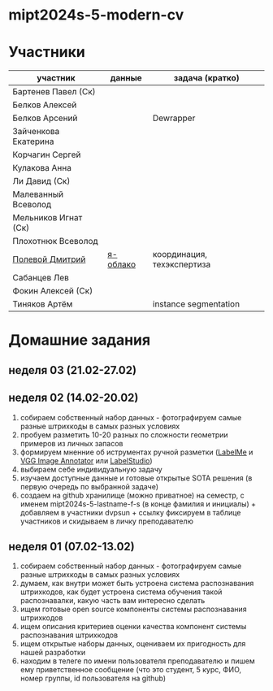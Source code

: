 # mipt2024s-5-modern-cv

# Участники

| участник              | данные | задача (кратко)                           |
| --------------------- | -------| ----------------------------------------- |
|Бартенев Павел (Ск)    |        |                                           |
|Белков Алексей| |
|Белков Арсений| | Dewrapper |
|Зайченкова Екатерина   |        |                                           |
|Корчагин Сергей        |        |                                           |
|Кулакова Анна| |
|Ли Давид (Ск)          |        |                                           |
|Малеванный Всеволод| |
|Мельников Игнат (Ск)   | | 
|Плохотнюк Всеволод     | |
|[Полевой Дмитрий](https://github.com/dvpsun/mipt2024s-5-modern-cv.git)|[я-облако](https://disk.yandex.ru/d/eOlAMqBw1xbWeg)        | координация, техэкспертиза                |
|Сабанцев Лев            | |
|Фокин Алексей (Ск)| |
|Тиняков Артём| | instance segmentation |

# Домашние задания

## неделя 03 (21.02-27.02)

## неделя 02 (14.02-20.02)
1. собираем собственный набор данных - фотографируем самые разные штрихкоды в самых разных условиях
2. пробуем разметить 10-20 разных по сложности геометрии примеров из личных запасов
3. формируем мненние об иструментах ручной разметки ([LabelMe](https://github.com/labelmeai/labelme) и [VGG Image Annotator](https://www.robots.ox.ac.uk/~vgg/software/via/) или [LabelStudio](https://github.com/HumanSignal/label-studio))
4. выбираем себе индивидуальную задачу
5. изучаем доступные данные и готовые открытые SOTA решения (в первую очередь по выбранной задаче)
6. создаем на github хранилище (можно приватное) на семестр, с именем mipt2024s-5-lastname-f-s (в конце фамилия и инициалы) + добавляем в участники dvpsun + ссылку фиксируем в таблице участников и скидываем в личку преподавателю

## неделя 01 (07.02-13.02)
1. собираем собственный набор данных - фотографируем самые разные штрихкоды в самых разных условиях
2. думаем, как внутри может быть устроена система распознавания штрихкодов, как будет устроена система обучения такой распознавалки, какую часть вам интересно сделать
3. ищем готовые open source компоненты системы распознавания штрихкодов
4. ищем описания критериев оценки качества компонент системы распознавания штрихкодов 
5. ищем открытые наборы данных, оцениваем их пригодность для нашей разработки
6. находим в телеге по имени пользователя преподавателю и пишем ему приветственное сообщение (что это студент, 5 курс, ФИО, номер группы, id пользователя на github)

